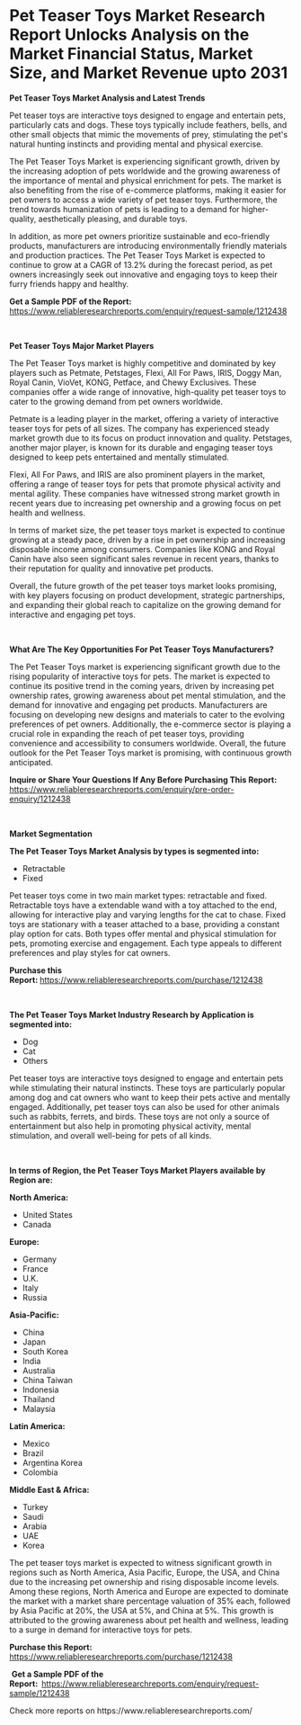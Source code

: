 <p><h1>Pet Teaser Toys Market Research Report Unlocks Analysis on the Market Financial Status, Market Size, and Market Revenue upto 2031</h1></p><p><strong>Pet Teaser Toys Market Analysis and Latest Trends</strong></p>
<p><p>Pet teaser toys are interactive toys designed to engage and entertain pets, particularly cats and dogs. These toys typically include feathers, bells, and other small objects that mimic the movements of prey, stimulating the pet's natural hunting instincts and providing mental and physical exercise.</p><p>The Pet Teaser Toys Market is experiencing significant growth, driven by the increasing adoption of pets worldwide and the growing awareness of the importance of mental and physical enrichment for pets. The market is also benefiting from the rise of e-commerce platforms, making it easier for pet owners to access a wide variety of pet teaser toys. Furthermore, the trend towards humanization of pets is leading to a demand for higher-quality, aesthetically pleasing, and durable toys.</p><p>In addition, as more pet owners prioritize sustainable and eco-friendly products, manufacturers are introducing environmentally friendly materials and production practices. The Pet Teaser Toys Market is expected to continue to grow at a CAGR of 13.2% during the forecast period, as pet owners increasingly seek out innovative and engaging toys to keep their furry friends happy and healthy.</p></p>
<p><strong>Get a Sample PDF of the Report:&nbsp;</strong> <a href="https://www.reliableresearchreports.com/enquiry/request-sample/1212438">https://www.reliableresearchreports.com/enquiry/request-sample/1212438</a></p>
<p>&nbsp;</p>
<p><strong>Pet Teaser Toys Major Market Players</strong></p>
<p><p>The Pet Teaser Toys market is highly competitive and dominated by key players such as Petmate, Petstages, Flexi, All For Paws, IRIS, Doggy Man, Royal Canin, VioVet, KONG, Petface, and Chewy Exclusives. These companies offer a wide range of innovative, high-quality pet teaser toys to cater to the growing demand from pet owners worldwide.</p><p>Petmate is a leading player in the market, offering a variety of interactive teaser toys for pets of all sizes. The company has experienced steady market growth due to its focus on product innovation and quality. Petstages, another major player, is known for its durable and engaging teaser toys designed to keep pets entertained and mentally stimulated.</p><p>Flexi, All For Paws, and IRIS are also prominent players in the market, offering a range of teaser toys for pets that promote physical activity and mental agility. These companies have witnessed strong market growth in recent years due to increasing pet ownership and a growing focus on pet health and wellness.</p><p>In terms of market size, the pet teaser toys market is expected to continue growing at a steady pace, driven by a rise in pet ownership and increasing disposable income among consumers. Companies like KONG and Royal Canin have also seen significant sales revenue in recent years, thanks to their reputation for quality and innovative pet products.</p><p>Overall, the future growth of the pet teaser toys market looks promising, with key players focusing on product development, strategic partnerships, and expanding their global reach to capitalize on the growing demand for interactive and engaging pet toys.</p></p>
<p>&nbsp;</p>
<p><strong>What Are The Key Opportunities For Pet Teaser Toys Manufacturers?</strong></p>
<p><p>The Pet Teaser Toys market is experiencing significant growth due to the rising popularity of interactive toys for pets. The market is expected to continue its positive trend in the coming years, driven by increasing pet ownership rates, growing awareness about pet mental stimulation, and the demand for innovative and engaging pet products. Manufacturers are focusing on developing new designs and materials to cater to the evolving preferences of pet owners. Additionally, the e-commerce sector is playing a crucial role in expanding the reach of pet teaser toys, providing convenience and accessibility to consumers worldwide. Overall, the future outlook for the Pet Teaser Toys market is promising, with continuous growth anticipated.</p></p>
<p><strong>Inquire or Share Your Questions If Any Before Purchasing This Report:</strong> <a href="https://www.reliableresearchreports.com/enquiry/pre-order-enquiry/1212438">https://www.reliableresearchreports.com/enquiry/pre-order-enquiry/1212438</a></p>
<p>&nbsp;</p>
<p><strong>Market Segmentation</strong></p>
<p><strong>The Pet Teaser Toys Market Analysis by types is segmented into:</strong></p>
<p><ul><li>Retractable</li><li>Fixed</li></ul></p>
<p><p>Pet teaser toys come in two main market types: retractable and fixed. Retractable toys have a extendable wand with a toy attached to the end, allowing for interactive play and varying lengths for the cat to chase. Fixed toys are stationary with a teaser attached to a base, providing a constant play option for cats. Both types offer mental and physical stimulation for pets, promoting exercise and engagement. Each type appeals to different preferences and play styles for cat owners.</p></p>
<p><strong>Purchase this Report:&nbsp;</strong><a href="https://www.reliableresearchreports.com/purchase/1212438">https://www.reliableresearchreports.com/purchase/1212438</a></p>
<p>&nbsp;</p>
<p><strong>The Pet Teaser Toys Market Industry Research by Application is segmented into:</strong></p>
<p><ul><li>Dog</li><li>Cat</li><li>Others</li></ul></p>
<p><p>Pet teaser toys are interactive toys designed to engage and entertain pets while stimulating their natural instincts. These toys are particularly popular among dog and cat owners who want to keep their pets active and mentally engaged. Additionally, pet teaser toys can also be used for other animals such as rabbits, ferrets, and birds. These toys are not only a source of entertainment but also help in promoting physical activity, mental stimulation, and overall well-being for pets of all kinds.</p></p>
<p>&nbsp;</p>
<p><strong>In terms of Region, the Pet Teaser Toys Market Players available by Region are:</strong></p>
<p>
    <p> <strong> North America: </strong>
        <ul>
            <li>United States</li>
            <li>Canada</li>
        </ul>
        </p> 
    <p> <strong> Europe: </strong>
        <ul>
            <li>Germany</li>
            <li>France</li>
            <li>U.K.</li>
            <li>Italy</li>
            <li>Russia</li>
        </ul>
        </p> 
    <p> <strong> Asia-Pacific: </strong>
        <ul>
            <li>China</li>
            <li>Japan</li>
            <li>South Korea</li>
            <li>India</li>
            <li>Australia</li>
            <li>China Taiwan</li>
            <li>Indonesia</li>
            <li>Thailand</li>
            <li>Malaysia</li>
        </ul>
        </p> 
    <p> <strong> Latin America: </strong>
        <ul>
            <li>Mexico</li>
            <li>Brazil</li>
            <li>Argentina Korea</li>
            <li>Colombia</li>
        </ul>
        </p> 
    <p> <strong> Middle East & Africa: </strong>
        <ul>
            <li>Turkey</li>
            <li>Saudi</li>
            <li>Arabia</li>
            <li>UAE</li>
            <li>Korea</li>
        </ul>
    </p>
    </p>
<p><p>The pet teaser toys market is expected to witness significant growth in regions such as North America, Asia Pacific, Europe, the USA, and China due to the increasing pet ownership and rising disposable income levels. Among these regions, North America and Europe are expected to dominate the market with a market share percentage valuation of 35% each, followed by Asia Pacific at 20%, the USA at 5%, and China at 5%. This growth is attributed to the growing awareness about pet health and wellness, leading to a surge in demand for interactive toys for pets.</p></p>
<p><strong>Purchase this Report: </strong><a href="https://www.reliableresearchreports.com/purchase/1212438">https://www.reliableresearchreports.com/purchase/1212438</a></p>
<p>&nbsp;<strong>Get a Sample PDF of the Report:&nbsp;&nbsp;</strong><a href="https://www.reliableresearchreports.com/enquiry/request-sample/1212438">https://www.reliableresearchreports.com/enquiry/request-sample/1212438</a></p>
<p><strong></strong></p>
<p>Check more reports on https://www.reliableresearchreports.com/</p>